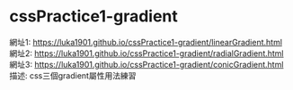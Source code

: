 # cssPractice1-gradient

網址1: https://luka1901.github.io/cssPractice1-gradient/linearGradient.html <br />
網址2: https://luka1901.github.io/cssPractice1-gradient/radialGradient.html<br />
網址3: https://luka1901.github.io/cssPractice1-gradient/conicGradient.html<br />
描述: css三個gradient屬性用法練習<br />
